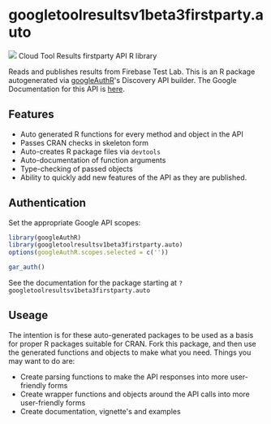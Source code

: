 # googletoolresultsv1beta3firstparty.auto
![](https://www.gstatic.com/images/branding/product/1x/googleg_32dp.png)
Cloud Tool Results firstparty API R library

Reads and publishes results from Firebase Test Lab.
This is an R package autogenerated via [googleAuthR](http://code.markedmondson.me/googleAuthR)'s Discovery API builder. 
The Google Documentation for this API is [here](https://firebase.google.com/docs/test-lab/).

## Features 
 * Auto generated R functions for every method and object in the API
 * Passes CRAN checks in skeleton form
 * Auto-creates R package files via `devtools`
 * Auto-documentation of function arguments
 * Type-checking of passed objects
 * Ability to quickly add new features of the API as they are published.

## Authentication
Set the appropriate Google API scopes:

```r
library(googleAuthR)
library(googletoolresultsv1beta3firstparty.auto)
options(googleAuthR.scopes.selected = c(''))

gar_auth()
```
 See the documentation for the package starting at `?googletoolresultsv1beta3firstparty.auto`
## Useage
The intention is for these auto-generated packages to be used as a basis for proper R packages suitable for CRAN.
Fork this package, and then use the generated functions and objects to make what you need.
Things you may want to do are:
* Create parsing functions to make the API responses into more user-friendly forms
* Create wrapper functions and objects around the API calls into more user-friendly forms
* Create documentation, vignette's and examples

